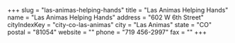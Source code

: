+++
slug = "las-animas-helping-hands"
title = "Las Animas Helping Hands"
name = "Las Animas Helping Hands"
address = "602 W 6th Street"
cityIndexKey = "city-co-las-animas"
city = "Las Animas"
state = "CO"
postal = "81054"
website = ""
phone = "719 456-2997"
fax = ""
+++
